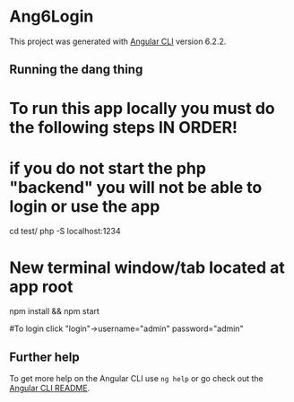 # Ang6Login

This project was generated with [Angular CLI](https://github.com/angular/angular-cli) version 6.2.2.

## Running the dang thing
# To run this app locally you must do the following steps IN ORDER!
# if you do not start the php "backend" you will not be able to login or use the app
cd test/
php -S localhost:1234


# New terminal window/tab located at app root
npm install && npm start

#To login
click "login"->username="admin" password="admin"

## Further help

To get more help on the Angular CLI use `ng help` or go check out the [Angular CLI README](https://github.com/angular/angular-cli/blob/master/README.md).
